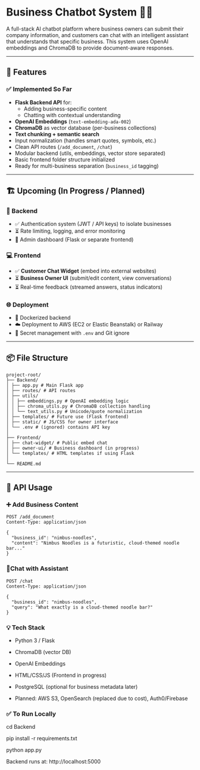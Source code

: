# Business Chatbot System 🧠💬

A full-stack AI chatbot platform where business owners can submit their company information, and customers can chat with an intelligent assistant that understands that specific business. This system uses OpenAI embeddings and ChromaDB to provide document-aware responses.

---

## 🚀 Features

### ✅ Implemented So Far
- **Flask Backend API** for:
  - Adding business-specific content
  - Chatting with contextual understanding
- **OpenAI Embeddings** (`text-embedding-ada-002`)
- **ChromaDB** as vector database (per-business collections)
- **Text chunking + semantic search**
- Input normalization (handles smart quotes, symbols, etc.)
- Clean API routes (`/add_document`, `/chat`)
- Modular backend (utils, embeddings, vector store separated)
- Basic frontend folder structure initialized
- Ready for multi-business separation (`business_id` tagging)

---

## 🏗️ Upcoming (In Progress / Planned)

### 🔧 Backend
- ✅ Authentication system (JWT / API keys) to isolate businesses
- ⏳ Rate limiting, logging, and error monitoring
- 🔐 Admin dashboard (Flask or separate frontend)

### 💻 Frontend
- ✅ **Customer Chat Widget** (embed into external websites)
- ⏳ **Business Owner UI** (submit/edit content, view conversations)
- ⏳ Real-time feedback (streamed answers, status indicators)

### 🌐 Deployment
- 🔄 Dockerized backend
- ☁️ Deployment to AWS (EC2 or Elastic Beanstalk) or Railway
- 🔐 Secret management with `.env` and Git ignore

---

## 📦 File Structure
```
project-root/
├── Backend/
│ ├── app.py # Main Flask app
│ ├── routes/ # API routes
│ ├── utils/
│ │ ├── embeddings.py # OpenAI embedding logic
│ │ ├── chroma_utils.py # ChromaDB collection handling
│ │ └── text_utils.py # Unicode/quote normalization
│ ├── templates/ # Future use (Flask frontend)
│ ├── static/ # JS/CSS for owner interface
│ └── .env # (ignored) contains API key
│
├── Frontend/
│ ├── chat-widget/ # Public embed chat
│ ├── owner-ui/ # Business dashboard (in progress)
│ └── templates/ # HTML templates if using Flask
│
└── README.md
```
---

## 🧪 API Usage

### ➕ Add Business Content

``` http
POST /add_document
Content-Type: application/json

{
  "business_id": "nimbus-noodles",
  "content": "Nimbus Noodles is a futuristic, cloud-themed noodle bar..."
}
```

### 💬Chat with Assistant

``` http
POST /chat
Content-Type: application/json

{
  "business_id": "nimbus-noodles",
  "query": "What exactly is a cloud-themed noodle bar?"
}

```
### 💡 Tech Stack

- Python 3 / Flask

- ChromaDB (vector DB)

- OpenAI Embeddings

- HTML/CSS/JS (Frontend in progress)

- PostgreSQL (optional for business metadata later)

- Planned: AWS S3, OpenSearch (replaced due to cost), Auth0/Firebase

### ✅ To Run Locally
cd Backend

pip install -r requirements.txt

python app.py

Backend runs at: http://localhost:5000